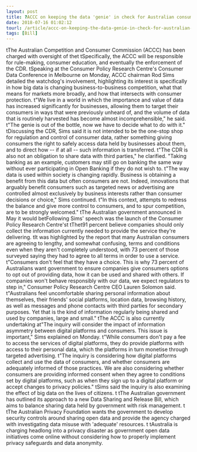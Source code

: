 ```yaml
---
layout: post
title: ?ACCC on keeping the data 'genie' in check for Australian consumers
date: 2018-07-16 01:02:12
tourl: /article/accc-on-keeping-the-data-genie-in-check-for-australian-consumers/
tags: [Bill]
---
```

 tThe Australian Competition and Consumer Commission (ACCC) has been charged with oversight of thet tSpecifically, the ACCC will be responsible for rule-making, consumer education, and eventually the enforcement of the CDR. tSpeaking at the Consumer Policy Research Centre's Consumer Data Conference in Melbourne on Monday, ACCC chairman Rod Sims detailed the watchdog's involvement, highlighting its interest is specifically in how big data is changing business-to-business competition, what that means for markets more broadly, and how that intersects with consumer protection. t"We live in a world in which the importance and value of data has increased significantly for businesses, allowing them to target their consumers in ways that were previously unheard of, and the volume of data that is routinely harvested has become almost incomprehensible," he said. t"The genie is out of the bottle, now we have to decide what to do with it." tDiscussing the CDR, Sims said it is not intended to be the one-stop shop for regulation and control of consumer data, rather something giving consumers the right to safely access data held by businesses about them, and to direct how -- if at all -- such information is transferred. t"The CDR is also not an obligation to share data with third parties," he clarified. "Taking banking as an example, customers may still go on banking the same way without ever participating in Open Banking if they do not wish to. t"The way data is used within society is changing rapidly. Business is obtaining a benefit from this data but often consumers are not. Indeed, innovations that arguably benefit consumers such as targeted news or advertising are controlled almost exclusively by business interests rather than consumer decisions or choice," Sims continued. t"In this context, attempts to redress the balance and give more control to consumers, and to spur competition, are to be strongly welcomed." tThe Australian government announced in May it would betFollowing Sims' speech was the launch of the Consumer Policy Research Centre'st tThet91 percent believe companies should only collect the information currently needed to provide the service they're delivering. tIt was highlighted by the report that many Australian consumers are agreeing to lengthy, and somewhat confusing, terms and conditions even when they aren't completely understood, with 73 percent of those surveyed saying they had to agree to all terms in order to use a service. t"Consumers don't feel that they have a choice. This is why 73 percent of Australians want government to ensure companies give consumers options to opt out of providing data, how it can be used and shared with others. If companies won't behave responsibly with our data, we expect regulators to step in," Consumer Policy Research Centre CEO Lauren Solomon said. t"Australians feel uncomfortable sharing personal information about themselves, their friends' social platforms, location data, browsing history, as well as messages and phone contacts with third parties for secondary purposes. Yet that is the kind of information regularly being shared and used by companies, large and small." tThe ACCC is also currently undertaking at"The inquiry will consider the impact of information asymmetry between digital platforms and consumers. This issue is important," Sims explained on Monday. t"While consumers don't pay a fee to access the services of digital platforms, they do provide platforms with access to their personal data, which the platforms in turn monetise through targeted advertising. t"The inquiry is considering how digital platforms collect and use the data of consumers, and whether consumers are adequately informed of those practices. We are also considering whether consumers are providing informed consent when they agree to conditions set by digital platforms, such as when they sign up to a digital platform or accept changes to privacy policies." tSims said the inquiry is also examining the effect of big data on the lives of citizens. t tThe Australian government has outlined its approach to a new Data Sharing and Release Bill, which aims to balance sharing data held by government with risk management. t tThe Australian Privacy Foundation wants the government to develop security controls around sharing open data and provide the agency charged with investigating data misuse with 'adequate' resources. t tAustralia is charging headlong into a privacy disaster as government open data initiatives come online without considering how to properly implement privacy safeguards and data anonymity.